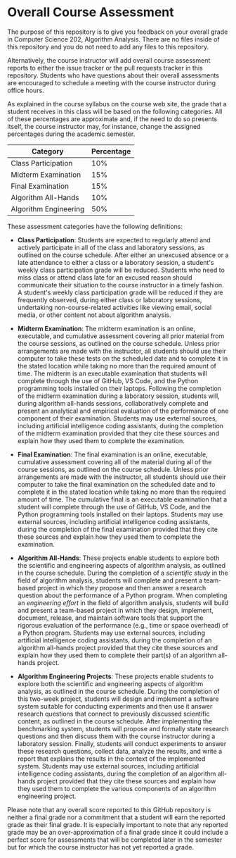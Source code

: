 # Overall Course Assessment

The purpose of this repository is to give you feedback on your overall grade in
Computer Science 202, Algorithm Analysis. There are no files inside of this
repository and you do not need to add any files to this repository.

Alternatively, the course instructor will add overall course assessment reports
to either the issue tracker or the pull requests tracker in this repository.
Students who have questions about their overall assessments are encouraged to
schedule a meeting with the course instructor during office hours.

As explained in the course syllabus on the course web site, the grade that a
student receives in this class will be based on the following categories. All
of these percentages are approximate and, if the need to do so presents itself,
the course instructor may, for instance, change the assigned percentages during
the academic semester.

| Category                 | Percentage |
|--------------------------|------------|
| Class Participation      |  10%       |
| Midterm Examination      |  15%       |
| Final Examination        |  15%       |
| Algorithm All-Hands      |  10%       |
| Algorithm Engineering    |  50%       |

These assessment categories have the following definitions:

- **Class Participation**: Students are expected to regularly attend and
actively participate in all of the class and laboratory sessions, as outlined
on the course schedule. After either an unexcused absence or a late attendance
to either a class or a laboratory session, a student's weekly class
participation grade will be reduced. Students who need to miss class or attend
class late for an excused reason should communicate their situation to the
course instructor in a timely fashion. A student's weekly class participation
grade will be reduced if they are frequently observed, during either class or
laboratory sessions, undertaking non-course-related activities like viewing
email, social media, or other content not about algorithm analysis. 

- **Midterm Examination**: The midterm examination is an online, executable,
and cumulative assessment covering all prior material from the course sessions,
as outlined on the course schedule. Unless prior arrangements are made with the
instructor, all students should use their computer to take these tests on the
scheduled date and to complete it in the stated location while taking no more
than the required amount of time. The midterm is an executable examination that
students will complete through the use of GitHub, VS Code, and the Python
programming tools installed on their laptops. Following the completion of the
midterm examination during a laboratory session, students will, during
algorithm all-hands sessions, collaboratively complete and present an
analytical and empirical evaluation of the performance of one component of
their examination. Students may use external sources, including artificial
intelligence coding assistants, during the completion of the midterm
examination provided that they cite these sources and explain how they used
them to complete the examination.

- **Final Examination**: The final examination is an online, executable,
cumulative assessment covering all of the material during all of the course
sessions, as outlined on the course schedule. Unless prior arrangements are
made with the instructor, all students should use their computer to take the
final examination on the scheduled date and to complete it in the stated
location while taking no more than the required amount of time. The cumulative
final is an executable examination that a student will complete through the use
of GitHub, VS Code, and the Python programming tools installed on their
laptops. Students may use external sources, including artificial intelligence
coding assistants, during the completion of the final examination provided that
they cite these sources and explain how they used them to complete the
examination.

- **Algorithm All-Hands**: These projects enable students to explore both the
scientific and engineering aspects of algorithm analysis, as outlined in the
course schedule. During the completion of a *scientific study* in the field of
algorithm analysis, students will complete and present a team-based project in
which they propose and then answer a research question about the performance of
a Python program. When completing an *engineering effort* in the field of
algorithm analysis, students will build and present a team-based project in
which they design, implement, document, release, and maintain software tools
that support the rigorous evaluation of the performance (e.g., time or space
overhead) of a Python program. Students may use external sources, including
artificial intelligence coding assistants, during the completion of an
algorithm all-hands project provided that they cite these sources and explain
how they used them to complete their part(s) of an algorithm all-hands project.

- **Algorithm Engineering Projects**: These projects enable students to explore
both the scientific and engineering aspects of algorithm analysis, as outlined
in the course schedule. During the completion of this two-week project,
students will design and implement a software system suitable for conducting
experiments and then use it answer research questions that connect to
previously discussed scientific content, as outlined in the course schedule.
After implementing the benchmarking system, students will propose and formally
state research questions and then discuss them with the course instructor
during a laboratory session. Finally, students will conduct experiments to
answer these research questions, collect data, analyze the results, and write a
report that explains the results in the context of the implemented system.
Students may use external sources, including artificial intelligence coding
assistants, during the completion of an algorithm all-hands project provided
that they cite these sources and explain how they used them to complete the
various components of an algorithm engineering project.

Please note that any overall score reported to this GitHub repository is
neither a final grade nor a commitment that a student will earn the reported
grade as their final grade. It is especially important to note that any
reported grade may be an over-approximation of a final grade since it could
include a perfect score for assessments that will be completed later in the
semester but for which the course instructor has not yet reported a grade. 
